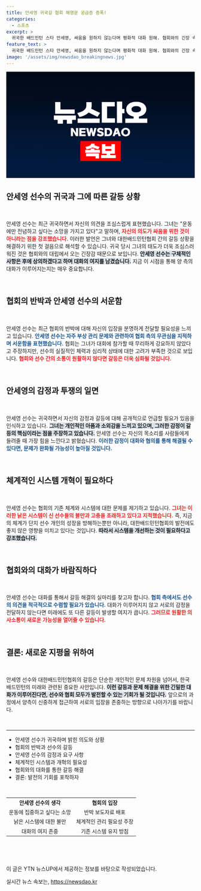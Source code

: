 ```yaml
---
title: 안세영 귀국길 협회 해명문 궁금증 증폭!
categories:
  - 스포츠
excerpt: >
  귀국한 배드민턴 스타 안세영, 싸움을 원하지 않는다며 평화적 대화 원해. 협회와의 긴장 속, 그의 진심은 무엇일까? 더 큰 갈등의 서막인가, 아니면 해결의 실마리일까?
feature_text: >
  귀국한 배드민턴 스타 안세영, 싸움을 원하지 않는다며 평화적 대화 원해. 협회와의 긴장 속, 그의 진심은 무엇일까? 더 큰 갈등의 서막인가, 아니면 해결의 실마리일까?
image: '/assets/img/newsdao_breakingnews.jpg'
---
```


<p><img src="/assets/img/newsdao_breakingnews.jpg" alt="bookingtag 속보" /></p>

<h2 data-ke-size="size26">안세영 선수의 귀국과 그에 따른 갈등 상황</h2>

<p data-ke-size="size16">&nbsp;</p>

<p>안세영 선수는 최근 귀국하면서 자신의 의견을 조심스럽게 표현했습니다. 그녀는 "운동에만 전념하고 싶다는 소망을 가지고 있다"고 말하며, <b><span style="color: #ee2323;">자신의 의도가 싸움을 위한 것이 아니라는 점을 강조했습니다.</span></b> 이러한 발언은 그녀와 대한배드민턴협회 간의 갈등 상황을 해결하기 위한 첫 걸음으로 해석할 수 있습니다. 귀국 당시 그녀의 태도가 더욱 조심스러워진 것은 협회와의 대립에서 오는 긴장감 때문으로 보입니다. <b><span style="background-color: #21538527;">안세영 선수는 구체적인 사항은 후에 상의하겠다고 하며 대화의 여지를 남겼습니다.</span></b> 지금 이 시점을 통해 양 측의 대화가 이루어지는지는 매우 중요합니다.</p>

<p data-ke-size="size16">&nbsp;</p>

<h2 data-ke-size="size26">협회의 반박과 안세영 선수의 서운함</h2>

<p data-ke-size="size16">&nbsp;</p>

<p>안세영 선수는 최근 협회의 반박에 대해 자신의 입장을 분명하게 전달할 필요성을 느끼고 있습니다. <b><span style="color: #1a5490;">안세영 선수는 자주 부상 관리 문제와 관련하여 협회 측의 무관심을 지적하며 서운함을 표현했습니다.</span></b> 협회는 그녀가 대회에 참가할 때 무리하게 강요하지 않았다고 주장하지만, 선수의 실질적인 체력과 심리적 상태에 대한 고려가 부족한 것으로 보입니다. <b><span style="color: #ee2323;">협회와 선수 간의 소통이 원활하지 않다면 갈등은 더욱 심화될 것입니다.</span></b> </p>

<p data-ke-size="size16">&nbsp;</p>

<h2 data-ke-size="size26">안세영의 감정과 투쟁의 일면</h2>

<p data-ke-size="size16">&nbsp;</p>

<p>안세영 선수는 귀국하면서 자신의 감정과 갈등에 대해 공개적으로 언급할 필요가 있음을 인식하고 있습니다. <b><span style="background-color: #21538527;">그녀는 개인적인 아픔과 소외감을 느끼고 있으며, 그러한 감정이 갈등의 핵심이라는 점을 주장하고 있습니다.</span></b> 안세영 선수는 자신의 목소리를 사람들에게 들려줄 때 가장 힘을 느낀다고 밝혔습니다. <b><span style="color: #1a5490;">이러한 감정이 대화와 협의를 통해 해결될 수 있다면, 문제가 완화될 가능성이 높아질 것입니다.</span></b></p>

<p data-ke-size="size16">&nbsp;</p>

<h2 data-ke-size="size26">체계적인 시스템 개혁이 필요하다</h2>

<p data-ke-size="size16">&nbsp;</p>

<p>안세영 선수는 협회의 기존 체계와 시스템에 대한 문제를 제기하고 있습니다. <b><span style="color: #ee2323;">그녀는 이러한 낡은 시스템이 신 선수들의 불만과 고충을 초래하고 있다고 지적했습니다.</span></b> 즉, 지금의 체계가 단지 선수 개인의 성장을 방해하는뿐만 아니라, 대한배드민턴협회의 발전에도 좋지 않은 영향을 미치고 있다는 것입니다. <b><span style="background-color: #21538527;">따라서 시스템을 개선하는 것이 필요하다고 강조했습니다.</span></b></p>

<p data-ke-size="size16">&nbsp;</p>

<h2 data-ke-size="size26">협회와의 대화가 바람직하다</h2>

<p data-ke-size="size16">&nbsp;</p>

<p>안세영 선수는 대화를 통해서 갈등 해결의 실마리를 찾고자 합니다. <b><span style="color: #1a5490;">협회 측에서도 선수의 의견을 적극적으로 수렴할 필요가 있습니다.</span></b> 대화가 이루어지지 않고 서로의 감정을 전달하지 않는다면 미래에도 또 다른 갈등이 발생할 여지가 큽니다. <b><span style="color: #ee2323;">그러므로 원활한 의사소통이 새로운 가능성을 열어줄 수 있습니다.</span></b></p>

<p data-ke-size="size16">&nbsp;</p>

<h2 data-ke-size="size26">결론: 새로운 지평을 위하여</h2>

<p data-ke-size="size16">&nbsp;</p>

<p>안세영 선수와 대한배드민턴협회의 갈등은 단순한 개인적인 문제 차원을 넘어서, 한국 배드민턴의 미래와 관련된 중요한 사안입니다. <b><span style="background-color: #21538527;">이런 갈등과 문제 해결을 위한 긴밀한 대화가 이루어진다면, 선수와 협회 모두가 발전할 수 있는 기회가 될 것입니다.</span></b> 앞으로의 과정에서 양측이 신중하게 접근하여 서로의 입장을 존중하는 방향으로 나아가기를 바랍니다. </p>

<p data-ke-size="size16">&nbsp;</p> 

<hr>

<ul>
    <li>안세영 선수가 귀국하며 밝힌 의도와 상황</li>
    <li>협회의 반박과 선수의 갈등</li>
    <li>안세영 선수의 감정과 요구 사항</li>
    <li>체계적인 시스템과 개혁의 필요성</li>
    <li>협회와의 대화를 통한 갈등 해결</li>
    <li>결론: 발전의 기회를 포착하자</li>
</ul> 

<p data-ke-size="size16">&nbsp;</p> 

<table>
    <tr>
        <td style="text-align: center; height: 17px;"><b>안세영 선수의 생각</b></td>
        <td style="text-align: center; height: 17px;"><b>협회의 입장</b></td>
    </tr>
    <tr>
        <td style="text-align: center; height: 17px;">운동에 집중하고 싶다는 소망</td>
        <td style="text-align: center; height: 17px;">반박 보도자료 배포</td>
    </tr>
    <tr>
        <td style="text-align: center; height: 17px;">낡은 시스템에 대한 불만</td>
        <td style="text-align: center; height: 17px;">체계적인 관리 필요성 주장</td>
    </tr>
    <tr>
        <td style="text-align: center; height: 17px;">대화의 여지 존중</td>
        <td style="text-align: center; height: 17px;">기존 시스템 유지 방침</td>
    </tr>
</table>

<p data-ke-size="size16">&nbsp;</p> 

<p data-ke-size="size16">&nbsp;</p> 

<p>이 글은 YTN 뉴스UP에서 제공하는 정보를 바탕으로 작성되었습니다.</p>
실시간 뉴스 속보는, <a href="https://newsdao.kr" rel="dofollow">https://newsdao.kr</a>


